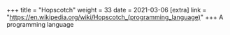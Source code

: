 +++
title = "Hopscotch"
weight = 33
date = 2021-03-06
[extra]
link = "https://en.wikipedia.org/wiki/Hopscotch_(programming_language)"
+++
A programming language

